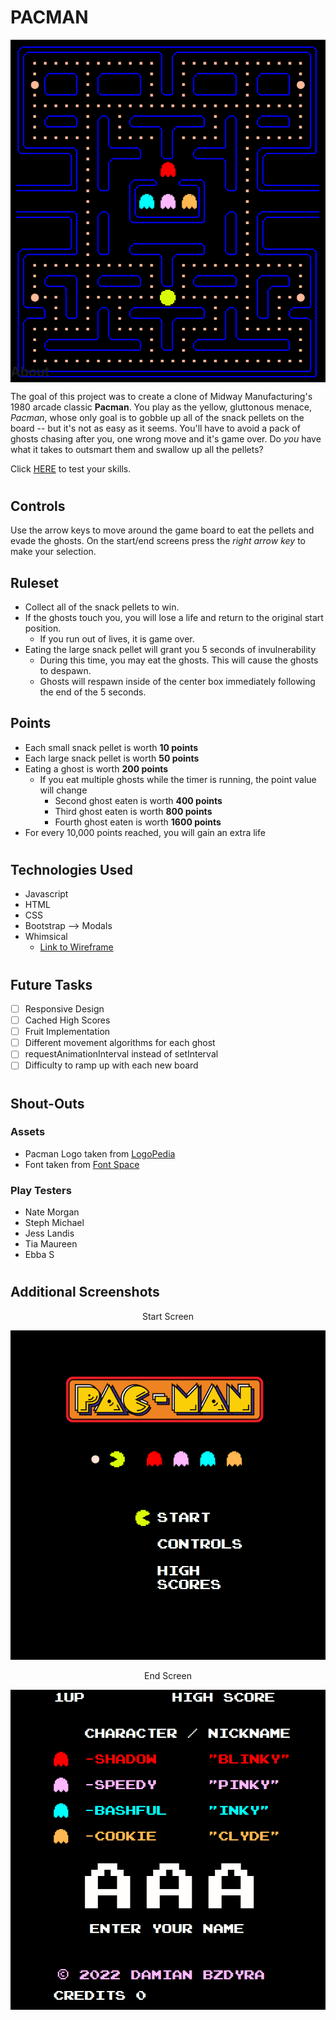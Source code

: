 # PACMAN

<div style="height:30rem; width:auto; text-align:center;">

<img src="./assets/img/gameBoard.PNG" />

</div>

#

## About

The goal of this project was to create a clone of Midway Manufacturing's 1980 arcade classic **Pacman**. You play as the yellow, gluttonous menace, _Pacman_, whose only goal is to gobble up all of the snack pellets on the board -- but it's not as easy as it seems. You'll have to avoid a pack of ghosts chasing after you, one wrong move and it's game over. Do _you_ have what it takes to outsmart them and swallow up all the pellets?

Click [HERE](https://pacman-alpha.netlify.app/) to test your skills.

#

## Controls

Use the arrow keys to move around the game board to eat the pellets and evade the ghosts. On the start/end screens press the _right arrow key_ to make your selection.

## Ruleset

- Collect all of the snack pellets to win.
- If the ghosts touch you, you will lose a life and return to the original start position.
  - If you run out of lives, it is game over.
- Eating the large snack pellet will grant you 5 seconds of invulnerability
  - During this time, you may eat the ghosts. This will cause the ghosts to despawn.
  - Ghosts will respawn inside of the center box immediately following the end of the 5 seconds.

## Points

- Each small snack pellet is worth **10 points**
- Each large snack pellet is worth **50 points**
- Eating a ghost is worth **200 points**
  - If you eat multiple ghosts while the timer is running, the point value will change
    - Second ghost eaten is worth **400 points**
    - Third ghost eaten is worth **800 points**
    - Fourth ghost eaten is worth **1600 points**
- For every 10,000 points reached, you will gain an extra life

#

## Technologies Used

- Javascript
- HTML
- CSS
- Bootstrap --> Modals
- Whimsical
  - [Link to Wireframe](https://whimsical.com/pac-man-8iDkN1ptGUYkMqAhqQfbA4)

#

## Future Tasks

- [ ] Responsive Design
- [ ] Cached High Scores
- [ ] Fruit Implementation
- [ ] Different movement algorithms for each ghost
- [ ] requestAnimationInterval instead of setInterval
- [ ] Difficulty to ramp up with each new board

#

## Shout-Outs

### Assets

- Pacman Logo taken from [LogoPedia](https://logos.fandom.com/wiki/Pac-Man)
- Font taken from [Font Space](https://www.fontspace.com/category/pixel,nintendo,pacman)

### Play Testers

- Nate Morgan
- Steph Michael
- Jess Landis
- Tia Maureen
- Ebba S

#

## Additional Screenshots

<div style="height:30rem; width:auto; text-align:center;">
<p>Start Screen</p>

<img src="./assets/img/startScreen.PNG" />
<p>End Screen</p>

<img src="./assets/img/endScreen.PNG" />

</div>
